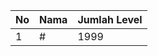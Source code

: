 | No | Nama            | Jumlah Level |
|----|-----------------|--------------|
| 1  | #    |    1999        |
